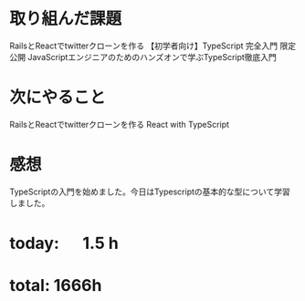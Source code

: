 # 取り組んだ課題
RailsとReactでtwitterクローンを作る 【初学者向け】TypeScript 完全入門 限定公開 JavaScriptエンジニアのためのハンズオンで学ぶTypeScript徹底入門

# 次にやること
RailsとReactでtwitterクローンを作る React with TypeScript

# 感想
TypeScriptの入門を始めました。今日はTypescriptの基本的な型について学習しました。

# today: 　 1.5 h
# total: 1666h